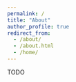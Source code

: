 ```yaml
---
permalink: /
title: "About"
author_profile: true
redirect_from: 
  - /about/
  - /about.html
  - /home/
---
```


TODO
